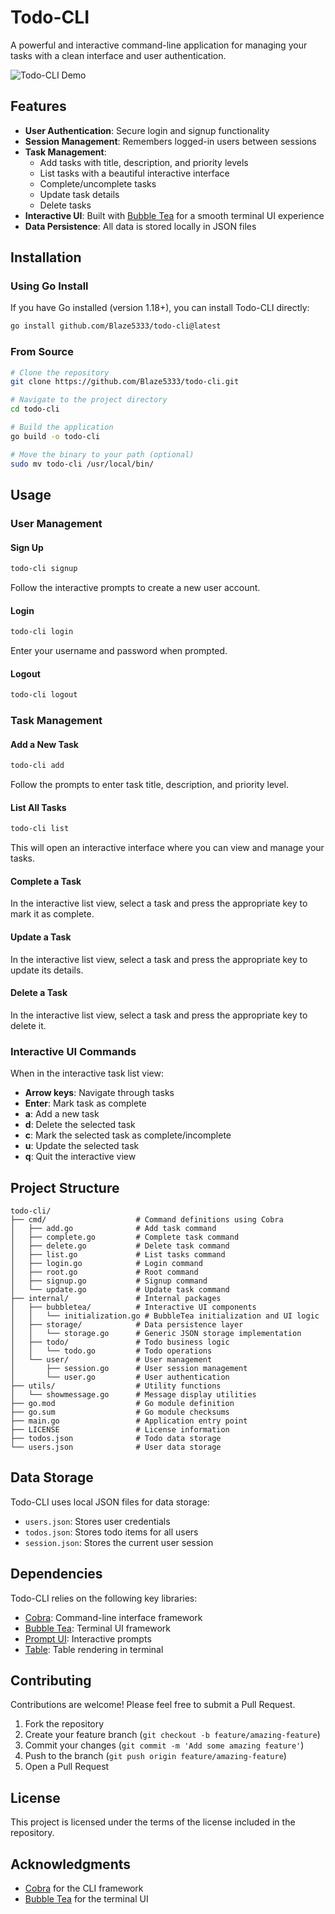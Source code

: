# Todo-CLI

A powerful and interactive command-line application for managing your tasks with a clean interface and user authentication.

![Todo-CLI Demo](https://example.com/todo-cli-demo.gif) <!-- Consider adding a demo GIF here -->

## Features

- **User Authentication**: Secure login and signup functionality
- **Session Management**: Remembers logged-in users between sessions
- **Task Management**:
  - Add tasks with title, description, and priority levels
  - List tasks with a beautiful interactive interface
  - Complete/uncomplete tasks
  - Update task details
  - Delete tasks
- **Interactive UI**: Built with [Bubble Tea](https://github.com/charmbracelet/bubbletea) for a smooth terminal UI experience
- **Data Persistence**: All data is stored locally in JSON files

## Installation

### Using Go Install

If you have Go installed (version 1.18+), you can install Todo-CLI directly:

```bash
go install github.com/Blaze5333/todo-cli@latest
```

### From Source

```bash
# Clone the repository
git clone https://github.com/Blaze5333/todo-cli.git

# Navigate to the project directory
cd todo-cli

# Build the application
go build -o todo-cli

# Move the binary to your path (optional)
sudo mv todo-cli /usr/local/bin/
```

## Usage

### User Management

#### Sign Up
```bash
todo-cli signup
```
Follow the interactive prompts to create a new user account.

#### Login
```bash
todo-cli login
```
Enter your username and password when prompted.

#### Logout
```bash
todo-cli logout
```

### Task Management

#### Add a New Task
```bash
todo-cli add
```
Follow the prompts to enter task title, description, and priority level.

#### List All Tasks
```bash
todo-cli list
```
This will open an interactive interface where you can view and manage your tasks.

#### Complete a Task
In the interactive list view, select a task and press the appropriate key to mark it as complete.

#### Update a Task
In the interactive list view, select a task and press the appropriate key to update its details.

#### Delete a Task
In the interactive list view, select a task and press the appropriate key to delete it.

### Interactive UI Commands

When in the interactive task list view:
- **Arrow keys**: Navigate through tasks
- **Enter**: Mark task as complete
- **a**: Add a new task
- **d**: Delete the selected task
- **c**: Mark the selected task as complete/incomplete
- **u**: Update the selected task
- **q**: Quit the interactive view

## Project Structure

```
todo-cli/
├── cmd/                    # Command definitions using Cobra
│   ├── add.go              # Add task command
│   ├── complete.go         # Complete task command
│   ├── delete.go           # Delete task command
│   ├── list.go             # List tasks command
│   ├── login.go            # Login command
│   ├── root.go             # Root command
│   ├── signup.go           # Signup command
│   └── update.go           # Update task command
├── internal/               # Internal packages
│   ├── bubbletea/          # Interactive UI components
│   │   └── initialization.go # BubbleTea initialization and UI logic
│   ├── storage/            # Data persistence layer
│   │   └── storage.go      # Generic JSON storage implementation
│   ├── todo/               # Todo business logic
│   │   └── todo.go         # Todo operations
│   └── user/               # User management
│       ├── session.go      # User session management
│       └── user.go         # User authentication
├── utils/                  # Utility functions
│   └── showmessage.go      # Message display utilities
├── go.mod                  # Go module definition
├── go.sum                  # Go module checksums
├── main.go                 # Application entry point
├── LICENSE                 # License information
├── todos.json              # Todo data storage
└── users.json              # User data storage
```

## Data Storage

Todo-CLI uses local JSON files for data storage:

- `users.json`: Stores user credentials
- `todos.json`: Stores todo items for all users
- `session.json`: Stores the current user session

## Dependencies

Todo-CLI relies on the following key libraries:

- [Cobra](https://github.com/spf13/cobra): Command-line interface framework
- [Bubble Tea](https://github.com/charmbracelet/bubbletea): Terminal UI framework
- [Prompt UI](https://github.com/manifoldco/promptui): Interactive prompts
- [Table](https://github.com/aquasecurity/table): Table rendering in terminal

## Contributing

Contributions are welcome! Please feel free to submit a Pull Request.

1. Fork the repository
2. Create your feature branch (`git checkout -b feature/amazing-feature`)
3. Commit your changes (`git commit -m 'Add some amazing feature'`)
4. Push to the branch (`git push origin feature/amazing-feature`)
5. Open a Pull Request

## License

This project is licensed under the terms of the license included in the repository.

## Acknowledgments

- [Cobra](https://github.com/spf13/cobra) for the CLI framework
- [Bubble Tea](https://github.com/charmbracelet/bubbletea) for the terminal UI
